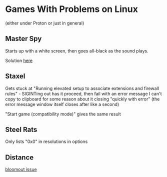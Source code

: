 # Games With Problems on Linux

(either under Proton or just in general)

## Master Spy

Starts up with a white screen, then goes all-black as the sound plays.

Solution [here](https://steamcommunity.com/app/331190/discussions/0/527273452882288937/?ctp=3)

## Staxel

Gets stuck at "Running elevated setup to associate extensions and firewall rules" - SIGINTing out has it proceed, then fail with an error message I can't copy to clipboard for some reason about it closing "quickly with error" (the error message window itself closes after like a second)

"Start game (compatibility mode)" gives the same result

## Steel Rats

Only lists "0x0" in resolutions in options

## Distance

[bloomout issue](https://steamcommunity.com/app/233610/discussions/3/1636418037468391925/?tscn=1576199732)
